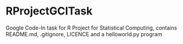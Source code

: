# RProjectGCITask
Google Code-In task for R Project for Statistical Computing, contains README.md, .gitignore, LICENCE and a helloworld.py program
